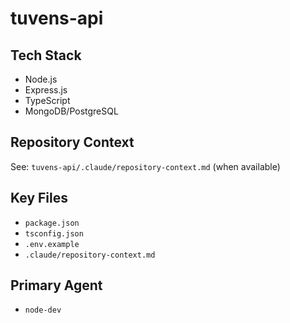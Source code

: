 # tuvens-api

<!-- NOTE: This file will be slimmed down further. 
     The definitive technical context should live in the repository itself at:
     tuvens-api/.claude/repository-context.md (or similar)
     This file serves only as a minimal pointer. -->

## Tech Stack
- Node.js <!-- TODO: Verify version -->
- Express.js <!-- TODO: Verify if Express or another framework -->
- TypeScript
- MongoDB/PostgreSQL <!-- TODO: Verify database -->

## Repository Context
See: `tuvens-api/.claude/repository-context.md` (when available)

## Key Files
- `package.json`
- `tsconfig.json`
- `.env.example`
- `.claude/repository-context.md` <!-- TODO: Create in actual repo -->

## Primary Agent
- `node-dev`